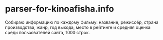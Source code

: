 # parser-for-kinoafisha.info
Собираю информацию по каждому фильму: название, режиссёр, страна производства, жанр, год выхода, место в рейтинге и средняя оценка среди пользователей сайта, 1000 строк.
